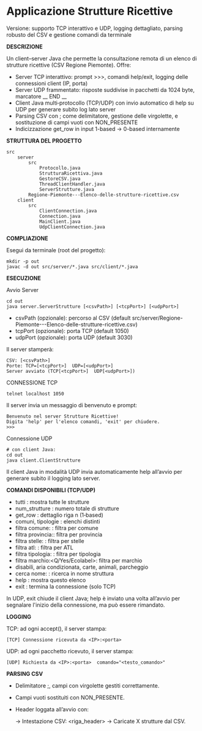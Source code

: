 # Applicazione Strutture Ricettive
Versione: supporto TCP interattivo e UDP, logging dettagliato, parsing robusto del CSV e gestione comandi da terminale

**DESCRIZIONE**

Un client–server Java che permette la consultazione remota di un elenco di strutture ricettive (CSV Regione Piemonte). Offre:

- Server TCP interattivo: prompt >>>, comandi help/exit, logging delle connessioni client (IP, porta)
- Server UDP frammentato: risposte suddivise in pacchetti da 1024 byte, marcatore __ END __
- Client Java multi‑protocollo (TCP/UDP) con invio automatico di help su UDP per generare subito log lato server
- Parsing CSV con ; come delimitatore, gestione delle virgolette, e sostituzione di campi vuoti con NON_PRESENTE
- Indicizzazione get_row in input 1-based → 0-based internamente

**STRUTTURA DEL PROGETTO**

    src   
        server
            src
                Protocollo.java
                StrutturaRicettiva.java   
                GestoreCSV.java    
                ThreadClientHandler.java
                ServerStrutture.java  
            Regione-Piemonte---Elenco-delle-strutture-ricettive.csv    
        client
            src
                ClientConnection.java
                Connection.java
                MainClient.java
                UdpClientConnection.java

**COMPLIAZIONE**

Esegui da terminale (root del progetto):

    mkdir -p out    
    javac -d out src/server/*.java src/client/*.java

**ESECUZIONE**

Avvio Server

    cd out  
    java server.ServerStrutture [<csvPath>] [<tcpPort>] [<udpPort>]

- csvPath (opzionale): percorso al CSV (default src/server/Regione-Piemonte---Elenco-delle-strutture-ricettive.csv)
- tcpPort (opzionale): porta TCP (default 1050)
- udpPort (opzionale): porta UDP (default 3030)

Il server stamperà:

    CSV: [<csvPath>]  
    Porte: TCP=[<tcpPort>]  UDP=[<udpPort>]   
    Server avviato (TCP[<tcpPort>]  UDP[<udpPort>])

CONNESSIONE TCP

    telnet localhost 1050

Il server invia un messaggio di benvenuto e prompt:

    Benvenuto nel server Strutture Ricettive!   
    Digita 'help' per l'elenco comandi, 'exit' per chiudere.    
    >>>

Connessione UDP

    # con client Java:   
    cd out
    java client.ClientStrutture

Il client Java in modalità UDP invia automaticamente help all’avvio per generare subito il logging lato server.

**COMANDI DISPONIBILI (TCP/UDP)**

- tutti                   : mostra tutte le strutture
- num_strutture           : numero totale di strutture
- get_row <n>             : dettaglio riga n (1‑based)
- comuni, tipologie     : elenchi distinti
- filtra comune:<nome>    : filtra per comune
- filtra provincia:<sigla>: filtra per provincia
- filtra stelle:<n>       : filtra per stelle
- filtra atl:<atl>        : filtra per ATL
- filtra tipologia:<tipo> : filtra per tipologia
- filtra marchio:<Q/Yes/Ecolabel>: filtra per marchio
- disabili, aria condizionata, carte, animali, parcheggio
- cerca nome:<parola>     : ricerca in nome struttura
- help                    : mostra questo elenco
- exit                    : termina la connessione (solo TCP)

In UDP, exit chiude il client Java; help è inviato una volta all’avvio per segnalare l'inizio della connessione, ma può essere rimandato.

**LOGGING**

TCP: ad ogni accept(), il server stampa:

    [TCP] Connessione ricevuta da <IP>:<porta>

UDP: ad ogni pacchetto ricevuto, il server stampa:

    [UDP] Richiesta da <IP>:<porta>  comando="<testo_comando>"

**PARSING CSV**

- Delimitatore ;, campi con virgolette gestiti correttamente.
- Campi vuoti sostituiti con NON_PRESENTE.
- Header loggata all’avvio con:


    → Intestazione CSV: <riga_header>
    → Caricate X strutture dal CSV.

